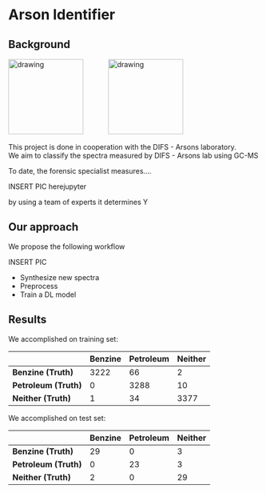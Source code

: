 # Arson Identifier

## Background
<p>
  <img src="https://www.gov.il/BlobFolder/office/israel_police/he/israel_police.png" alt="drawing" width="150"/>
&emsp;&emsp;&emsp;
<img src="https://upload.wikimedia.org/wikipedia/en/8/84/Bar_Ilan_seal.svg" alt="drawing" width="150"/>
</p>

This project is done in cooperation with the DIFS - Arsons laboratory.\
We aim to classify the spectra measured by DIFS - Arsons lab using GC-MS 

To date, the forensic specialist measures....

INSERT PIC herejupyter 

by using a team of experts it determines Y

## Our approach

We propose the following workflow

INSERT PIC

- Synthesize new spectra
- Preprocess
- Train a DL model

## Results

We accomplished on training set:

|                       | **Benzine** | **Petroleum** | **Neither** |
|-----------------------|-------------|---------------|-------------|
| **Benzine (Truth)**   | 3222        | 66            | 2           |
| **Petroleum (Truth)** | 0           | 3288          | 10          |
| **Neither (Truth)**   | 1           | 34            | 3377        |


We accomplished on test set:

|                       | **Benzine** | **Petroleum** | **Neither** |
|-----------------------|-------------|---------------|-------------|
| **Benzine (Truth)**   | 29          | 0             | 3           |
| **Petroleum (Truth)** | 0           | 23            | 3           |
| **Neither (Truth)**   | 2           | 0             | 29          |
